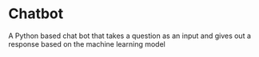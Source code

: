 # Chatbot
A Python based chat bot that takes a question as an input and gives out a response based on the machine learning model

